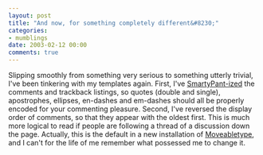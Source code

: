 ```yaml
---
layout: post
title: "And now, for something completely different&#8230;"
categories:
- mumblings
date: 2003-02-12 00:00
comments: true
---
```


<p>Slipping smoothly from something very serious to something utterly trivial, I've been tinkering with my templates again. First, I've <a href="http://daringfireball.net/projects/smartypants/" title="SmartyPants">SmartyPant-ized</a> the comments and trackback listings, so quotes (double and single), apostrophes, ellipses, en-dashes and em-dashes should all be properly encoded for your commenting pleasure. Second, I've reversed the display order of comments, so that they appear with the oldest first. This is much more logical to read if people are following a thread of a discussion down the page. Actually, this is the default in a new installation of <a href="http://www.moveabletype.org" title="Moveabletype">Moveabletype</a>, and I can't for the life of me remember what possessed me to change it.</p>


